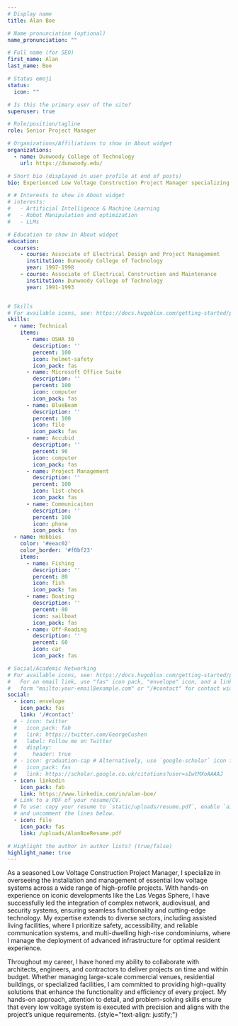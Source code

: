 ```yaml
---
# Display name
title: Alan Boe

# Name pronunciation (optional)
name_pronunciation: ""

# Full name (for SEO)
first_name: Alan
last_name: Boe

# Status emoji
status:
  icon: ""

# Is this the primary user of the site?
superuser: true

# Role/position/tagline
role: Senior Project Manager

# Organizations/Affiliations to show in About widget
organizations:
  - name: Dunwoody College of Technology
    url: https://dunwoody.edu/

# Short bio (displayed in user profile at end of posts)
bio: Experienced Low Voltage Construction Project Manager specializing in the installation and management of advanced systems for high-profile projects.

# # Interests to show in About widget
# interests:
#   - Artificial Intelligence & Machine Learning
#   - Robot Manipulation and optimization
#   - LLMs

# Education to show in About widget
education:
  courses:
    - course: Associate of Electrical Design and Project Management
      institution: Dunwoody College of Technology
      year: 1997-1998
    - course: Associate of Electrical Construction and Maintenance
      institution: Dunwoody College of Technology
      year: 1991-1993


# Skills
# For available icons, see: https://docs.hugoblox.com/getting-started/page-builder/#icons
skills:
  - name: Technical
    items:
      - name: OSHA 30
        description: ''
        percent: 100
        icon: helmet-safety
        icon_pack: fas
      - name: Microsoft Office Suite
        description: ''
        percent: 100
        icon: computer
        icon_pack: fas
      - name: BlueBeam
        description: ''
        percent: 100
        icon: file
        icon_pack: fas
      - name: Accubid
        description: ''
        percent: 96
        icon: computer
        icon_pack: fas
      - name: Project Management
        description: ''
        percent: 100
        icon: list-check
        icon_pack: fas
      - name: Communicaiton
        description: ''
        percent: 100
        icon: phone
        icon_pack: fas
  - name: Hobbies
    color: '#eeac02'
    color_border: '#f0bf23'
    items:
      - name: Fishing
        description: ''
        percent: 80
        icon: fish
        icon_pack: fas
      - name: Boating
        description: ''
        percent: 80
        icon: sailboat
        icon_pack: fas
      - name: Off-Roading
        description: ''
        percent: 60
        icon: car
        icon_pack: fas

# Social/Academic Networking
# For available icons, see: https://docs.hugoblox.com/getting-started/page-builder/#icons
#   For an email link, use "fas" icon pack, "envelope" icon, and a link in the
#   form "mailto:your-email@example.com" or "/#contact" for contact widget.
social:
  - icon: envelope
    icon_pack: fas
    link: '/#contact'
  # - icon: twitter
  #   icon_pack: fab
  #   link: https://twitter.com/GeorgeCushen
  #   label: Follow me on Twitter
  #   display:
  #     header: true
  # - icon: graduation-cap # Alternatively, use `google-scholar` icon from `ai` icon pack
  #   icon_pack: fas
  #   link: https://scholar.google.co.uk/citations?user=sIwtMXoAAAAJ
  - icon: linkedin
    icon_pack: fab
    link: https://www.linkedin.com/in/alan-boe/
  # Link to a PDF of your resume/CV.
  # To use: copy your resume to `static/uploads/resume.pdf`, enable `ai` icons in `params.yaml`,
  # and uncomment the lines below.
  - icon: file
    icon_pack: fas
    link: /uploads/AlanBoeResume.pdf

# Highlight the author in author lists? (true/false)
highlight_name: true
---
```


<!-- I am a Master’s student specializing in robot cognition at the [Minnesota Robotics Institute (MnRI) at the University of Minnesota, Twin Cities](https://cse.umn.edu/mnri). My journey in engineering began with a Bachelor’s degree in Mechanical Engineering from the same institution, where I built a strong foundation in engineering principles and problem-solving.

After earning my undergraduate degree, I immediately pursued my passion for robotics by enrolling in the Master’s program. This passion took root during a senior-year robotics course, where I had the chance to work with cutting-edge technologies like TensorFlow and UR5 robots. The timing was serendipitous—it coincided with the rise of generative AI tools like ChatGPT. Witnessing the transformative potential of these technologies firsthand not only sparked my interest in advanced robotics but also solidified my decision to specialize in this field.

My academic focus lies at the intersection of robot perception, intelligence, and manipulation. I am particularly fascinated by how robots can interpret their environments, make intelligent decisions, and perform intricate manipulation tasks. As I advance through my Master’s program, I am driven by a deep curiosity and a commitment to contribute meaningfully to the rapidly evolving field of robot cognition. -->
As a seasoned Low Voltage Construction Project Manager, I specialize in overseeing the installation and management of essential low voltage systems across a wide range of high-profile projects. With hands-on experience on iconic developments like the Las Vegas Sphere, I have successfully led the integration of complex network, audiovisual, and security systems, ensuring seamless functionality and cutting-edge technology. My expertise extends to diverse sectors, including assisted living facilities, where I prioritize safety, accessibility, and reliable communication systems, and multi-dwelling high-rise condominiums, where I manage the deployment of advanced infrastructure for optimal resident experience.

Throughout my career, I have honed my ability to collaborate with architects, engineers, and contractors to deliver projects on time and within budget. Whether managing large-scale commercial venues, residential buildings, or specialized facilities, I am committed to providing high-quality solutions that enhance the functionality and efficiency of every project. My hands-on approach, attention to detail, and problem-solving skills ensure that every low voltage system is executed with precision and aligns with the project’s unique requirements.
{style="text-align: justify;"}
